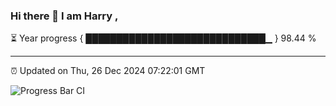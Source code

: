 ### Hi there 👋 I am Harry , 

⏳ Year progress { █████████████████████████████▁ } 98.44 %

---

⏰ Updated on Thu, 26 Dec 2024 07:22:01 GMT

![Progress Bar CI](https://github.com/duykhang68/duykhang68/workflows/Progress%20Bar%20CI/badge.svg)
